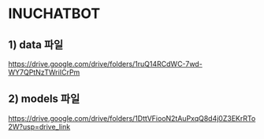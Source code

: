 # INUCHATBOT

## 1) data 파일
https://drive.google.com/drive/folders/1ruQ14RCdWC-7wd-WY7QPtNzTWriICrPm

## 2) models 파일
https://drive.google.com/drive/folders/1DttVFiooN2tAuPxqQ8d4j0Z3EKrRTo2W?usp=drive_link
